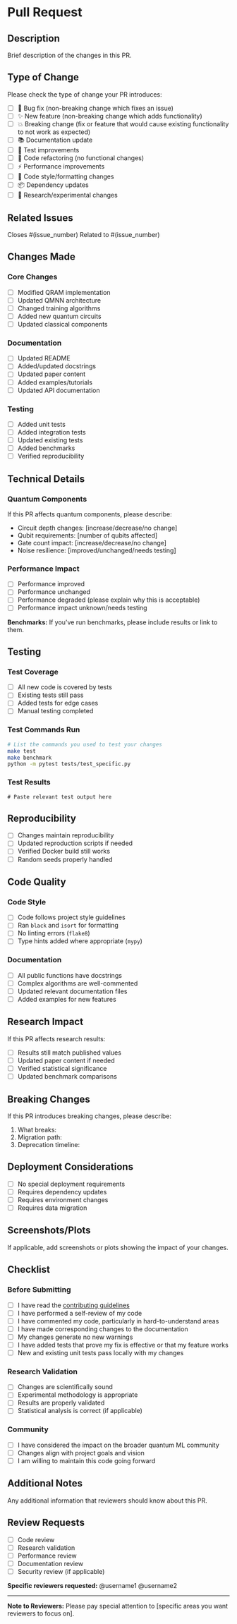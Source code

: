 # Pull Request

## Description
Brief description of the changes in this PR.

## Type of Change
Please check the type of change your PR introduces:
- [ ] 🐛 Bug fix (non-breaking change which fixes an issue)
- [ ] ✨ New feature (non-breaking change which adds functionality)
- [ ] 💥 Breaking change (fix or feature that would cause existing functionality to not work as expected)
- [ ] 📚 Documentation update
- [ ] 🧪 Test improvements
- [ ] 🔧 Code refactoring (no functional changes)
- [ ] ⚡ Performance improvements
- [ ] 🎨 Code style/formatting changes
- [ ] 📦 Dependency updates
- [ ] 🔬 Research/experimental changes

## Related Issues
Closes #(issue_number)
Related to #(issue_number)

## Changes Made
### Core Changes
- [ ] Modified QRAM implementation
- [ ] Updated QMNN architecture
- [ ] Changed training algorithms
- [ ] Added new quantum circuits
- [ ] Updated classical components

### Documentation
- [ ] Updated README
- [ ] Added/updated docstrings
- [ ] Updated paper content
- [ ] Added examples/tutorials
- [ ] Updated API documentation

### Testing
- [ ] Added unit tests
- [ ] Added integration tests
- [ ] Updated existing tests
- [ ] Added benchmarks
- [ ] Verified reproducibility

## Technical Details
### Quantum Components
If this PR affects quantum components, please describe:
- Circuit depth changes: [increase/decrease/no change]
- Qubit requirements: [number of qubits affected]
- Gate count impact: [increase/decrease/no change]
- Noise resilience: [improved/unchanged/needs testing]

### Performance Impact
- [ ] Performance improved
- [ ] Performance unchanged
- [ ] Performance degraded (please explain why this is acceptable)
- [ ] Performance impact unknown/needs testing

**Benchmarks:**
If you've run benchmarks, please include results or link to them.

## Testing
### Test Coverage
- [ ] All new code is covered by tests
- [ ] Existing tests still pass
- [ ] Added tests for edge cases
- [ ] Manual testing completed

### Test Commands Run
```bash
# List the commands you used to test your changes
make test
make benchmark
python -m pytest tests/test_specific.py
```

### Test Results
```
# Paste relevant test output here
```

## Reproducibility
- [ ] Changes maintain reproducibility
- [ ] Updated reproduction scripts if needed
- [ ] Verified Docker build still works
- [ ] Random seeds properly handled

## Code Quality
### Code Style
- [ ] Code follows project style guidelines
- [ ] Ran `black` and `isort` for formatting
- [ ] No linting errors (`flake8`)
- [ ] Type hints added where appropriate (`mypy`)

### Documentation
- [ ] All public functions have docstrings
- [ ] Complex algorithms are well-commented
- [ ] Updated relevant documentation files
- [ ] Added examples for new features

## Research Impact
If this PR affects research results:
- [ ] Results still match published values
- [ ] Updated paper content if needed
- [ ] Verified statistical significance
- [ ] Updated benchmark comparisons

## Breaking Changes
If this PR introduces breaking changes, please describe:
1. What breaks:
2. Migration path:
3. Deprecation timeline:

## Deployment Considerations
- [ ] No special deployment requirements
- [ ] Requires dependency updates
- [ ] Requires environment changes
- [ ] Requires data migration

## Screenshots/Plots
If applicable, add screenshots or plots showing the impact of your changes.

## Checklist
### Before Submitting
- [ ] I have read the [contributing guidelines](CONTRIBUTING.md)
- [ ] I have performed a self-review of my code
- [ ] I have commented my code, particularly in hard-to-understand areas
- [ ] I have made corresponding changes to the documentation
- [ ] My changes generate no new warnings
- [ ] I have added tests that prove my fix is effective or that my feature works
- [ ] New and existing unit tests pass locally with my changes

### Research Validation
- [ ] Changes are scientifically sound
- [ ] Experimental methodology is appropriate
- [ ] Results are properly validated
- [ ] Statistical analysis is correct (if applicable)

### Community
- [ ] I have considered the impact on the broader quantum ML community
- [ ] Changes align with project goals and vision
- [ ] I am willing to maintain this code going forward

## Additional Notes
Any additional information that reviewers should know about this PR.

## Review Requests
- [ ] Code review
- [ ] Research validation
- [ ] Performance review
- [ ] Documentation review
- [ ] Security review (if applicable)

**Specific reviewers requested:** @username1 @username2

---

**Note to Reviewers:**
Please pay special attention to [specific areas you want reviewers to focus on].
